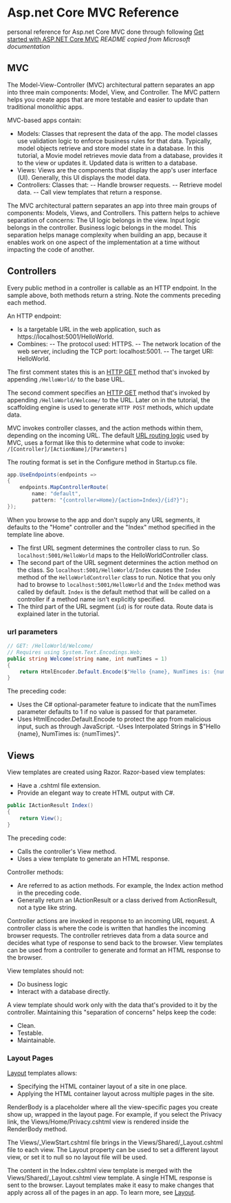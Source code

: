 # Asp.net Core MVC Reference
personal reference for Asp.net Core MVC
done through following [Get started with ASP.NET Core MVC](https://docs.microsoft.com/en-us/aspnet/core/tutorials/first-mvc-app/start-mvc?view=aspnetcore-5.0&tabs=visual-studio)
*README copied from Microsoft documentation*

## MVC
The Model-View-Controller (MVC) architectural pattern separates an app into three main components: Model, View, and Controller. The MVC pattern helps you create apps that are more testable and easier to update than traditional monolithic apps.

MVC-based apps contain:

- Models: Classes that represent the data of the app. The model classes use validation logic to enforce business rules for that data. Typically, model objects retrieve and store model state in a database. In this tutorial, a Movie model retrieves movie data from a database, provides it to the view or updates it. Updated data is written to a database.
- Views: Views are the components that display the app's user interface (UI). Generally, this UI displays the model data.
- Controllers: Classes that:
-- Handle browser requests.
-- Retrieve model data.
-- Call view templates that return a response.

The MVC architectural pattern separates an app into three main groups of components: Models, Views, and Controllers. This pattern helps to achieve separation of concerns: The UI logic belongs in the view. Input logic belongs in the controller. Business logic belongs in the model. This separation helps manage complexity when building an app, because it enables work on one aspect of the implementation at a time without impacting the code of another.

## Controllers

Every public method in a controller is callable as an HTTP endpoint. In the sample above, both methods return a string. Note the comments preceding each method.

An HTTP endpoint:
- Is a targetable URL in the web application, such as https://localhost:5001/HelloWorld.
- Combines:
-- The protocol used: HTTPS.
-- The network location of the web server, including the TCP port: localhost:5001.
-- The target URI: HelloWorld.

The first comment states this is an [HTTP GET](https://developer.mozilla.org/docs/Web/HTTP/Methods/GET) method that's invoked by appending `/HelloWorld/` to the base URL.

The second comment specifies an [HTTP GET](https://developer.mozilla.org/docs/Web/HTTP/Methods/GET) method that's invoked by appending `/HelloWorld/Welcome/` to the URL. Later on in the tutorial, the scaffolding engine is used to generate `HTTP POST` methods, which update data.

MVC invokes controller classes, and the action methods within them, depending on the incoming URL. The default [URL routing logic](https://docs.microsoft.com/en-us/aspnet/core/mvc/controllers/routing?view=aspnetcore-5.0) used by MVC, uses a format like this to determine what code to invoke:
`/[Controller]/[ActionName]/[Parameters]`

The routing format is set in the Configure method in Startup.cs file.
```c#
app.UseEndpoints(endpoints =>
{
    endpoints.MapControllerRoute(
        name: "default",
        pattern: "{controller=Home}/{action=Index}/{id?}");
});
```

When you browse to the app and don't supply any URL segments, it defaults to the "Home" controller and the "Index" method specified in the template line above.
- The first URL segment determines the controller class to run. So `localhost:5001/HelloWorld` maps to the HelloWorldController class.
- The second part of the URL segment determines the action method on the class. So `localhost:5001/HelloWorld/Index` causes the `Index` method of the `HelloWorldController` class to run. Notice that you only had to browse to `localhost:5001/HelloWorld` and the `Index` method was called by default. `Index` is the default method that will be called on a controller if a method name isn't explicitly specified.
- The third part of the URL segment (`id`) is for route data. Route data is explained later in the tutorial.

### url parameters
```c#
// GET: /HelloWorld/Welcome/ 
// Requires using System.Text.Encodings.Web;
public string Welcome(string name, int numTimes = 1)
{
    return HtmlEncoder.Default.Encode($"Hello {name}, NumTimes is: {numTimes}");
}
```
The preceding code:
- Uses the C# optional-parameter feature to indicate that the numTimes parameter defaults to 1 if no value is passed for that parameter.
- Uses HtmlEncoder.Default.Encode to protect the app from malicious input, such as through JavaScript.
-Uses Interpolated Strings in $"Hello {name}, NumTimes is: {numTimes}".

## Views

View templates are created using Razor. Razor-based view templates:
- Have a .cshtml file extension.
- Provide an elegant way to create HTML output with C#.

```c#
public IActionResult Index()
{
    return View();
}
```
The preceding code:
- Calls the controller's View method.
- Uses a view template to generate an HTML response.
 
Controller methods:
- Are referred to as action methods. For example, the Index action method in the preceding code.
- Generally return an IActionResult or a class derived from ActionResult, not a type like string.

Controller actions are invoked in response to an incoming URL request. A controller class is where the code is written that handles the incoming browser requests. The controller retrieves data from a data source and decides what type of response to send back to the browser. View templates can be used from a controller to generate and format an HTML response to the browser.

View templates should not:
- Do business logic
- Interact with a database directly.

A view template should work only with the data that's provided to it by the controller. Maintaining this "separation of concerns" helps keep the code:
- Clean.
- Testable.
- Maintainable.



### Layout Pages

[Layout](https://docs.microsoft.com/en-us/aspnet/core/mvc/views/layout?view=aspnetcore-5.0) templates allows:
- Specifying the HTML container layout of a site in one place.
- Applying the HTML container layout across multiple pages in the site.

RenderBody is a placeholder where all the view-specific pages you create show up, wrapped in the layout page. For example, if you select the Privacy link, the Views/Home/Privacy.cshtml view is rendered inside the RenderBody method.


The Views/_ViewStart.cshtml file brings in the Views/Shared/_Layout.cshtml file to each view. The Layout property can be used to set a different layout view, or set it to null so no layout file will be used.

The content in the Index.cshtml view template is merged with the Views/Shared/_Layout.cshtml view template. A single HTML response is sent to the browser. Layout templates make it easy to make changes that apply across all of the pages in an app. To learn more, see [Layout](https://docs.microsoft.com/en-us/aspnet/core/mvc/views/layout?view=aspnetcore-5.0).


